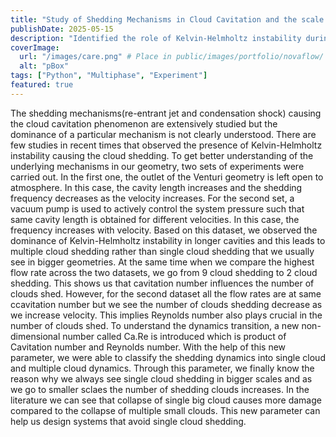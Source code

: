 ```yaml
---
title: "Study of Shedding Mechanisms in Cloud Cavitation and the scale effects on dynamics"
publishDate: 2025-05-15
description: "Identified the role of Kelvin-Helmholtz instability during the shedding of cavitation clouds. Proposed a new non-dimensional number that can explain the nature of shedding observed at different scales."
coverImage:
  url: "/images/care.png" # Place in public/images/portfolio/novaflow/
  alt: "pBox"
tags: ["Python", "Multiphase", "Experiment"]
featured: true
---
```

The shedding mechanisms(re-entrant jet and condensation shock) causing the cloud cavitation phenomenon are extensively studied but the dominance of a particular mechanism is not clearly understood. There are few studies in recent times that observed the presence of Kelvin-Helmholtz instability causing the cloud shedding. To get better understanding of the underlying mechanisms in our geometry, two sets of experiments were carried out. In the first one, the outlet of the Venturi geometry is left open to atmosphere. In this case, the cavity length increases and the shedding frequency decreases as the velocity increases. For the second set, a vacuum pump is used to actively control the system pressure such that same cavity length is obtained for different velocities. In this case, the frequency increases with velocity. Based on this dataset, we observed the dominance of Kelvin-Helmholtz instability in longer cavities and this leads to multiple cloud shedding rather than single cloud shedding that we usually see in bigger geometries. At the same time when we compare the highest flow rate across the two datasets, we go from 9 cloud shedding to 2 cloud shedding. This shows us that cavitation number influences the number of clouds shed. However, for the second dataset all the flow rates are at same ccavitation number but we see the number of clouds shedding decrease as we increase velocity. This implies Reynolds number also plays crucial in the number of clouds shed. To understand the dynamics transition, a new non-dimensional number called Ca.Re is introduced which is product of Cavitation number and Reynolds number. With the help of this new parameter, we were able to classify the shedding dynamics into single cloud and multiple cloud dynamics. Through this parameter, we finally know the reason why we always see single cloud shedding in bigger scales and as we go to smaller sclaes the number of shedding clouds increases. In the literature we can see that collapse of single big cloud causes more damage compared to the collapse of multiple small clouds. This new parameter can help us design systems that avoid single cloud shedding.
